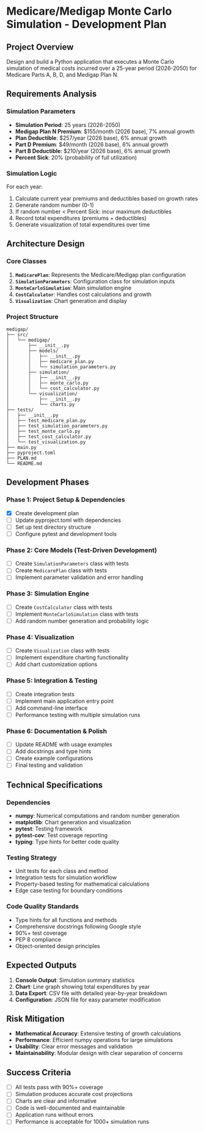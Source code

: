 # Medicare/Medigap Monte Carlo Simulation - Development Plan

## Project Overview
Design and build a Python application that executes a Monte Carlo simulation of medical costs incurred over a 25-year period (2026-2050) for Medicare Parts A, B, D, and Medigap Plan N.

## Requirements Analysis

### Simulation Parameters
- **Simulation Period**: 25 years (2026-2050)
- **Medigap Plan N Premium**: $155/month (2026 base), 7% annual growth
- **Plan Deductible**: $257/year (2026 base), 6% annual growth
- **Part D Premium**: $49/month (2026 base), 6% annual growth
- **Part B Deductible**: $210/year (2026 base), 6% annual growth
- **Percent Sick**: 20% (probability of full utilization)

### Simulation Logic
For each year:
1. Calculate current year premiums and deductibles based on growth rates
2. Generate random number (0-1)
3. If random number < Percent Sick: incur maximum deductibles
4. Record total expenditures (premiums + deductibles)
5. Generate visualization of total expenditures over time

## Architecture Design

### Core Classes
1. **`MedicarePlan`**: Represents the Medicare/Medigap plan configuration
2. **`SimulationParameters`**: Configuration class for simulation inputs
3. **`MonteCarloSimulation`**: Main simulation engine
4. **`CostCalculator`**: Handles cost calculations and growth
5. **`Visualization`**: Chart generation and display

### Project Structure
```
medigap/
├── src/
│   └── medigap/
│       ├── __init__.py
│       ├── models/
│       │   ├── __init__.py
│       │   ├── medicare_plan.py
│       │   └── simulation_parameters.py
│       ├── simulation/
│       │   ├── __init__.py
│       │   ├── monte_carlo.py
│       │   └── cost_calculator.py
│       └── visualization/
│           ├── __init__.py
│           └── charts.py
├── tests/
│   ├── __init__.py
│   ├── test_medicare_plan.py
│   ├── test_simulation_parameters.py
│   ├── test_monte_carlo.py
│   ├── test_cost_calculator.py
│   └── test_visualization.py
├── main.py
├── pyproject.toml
├── PLAN.md
└── README.md
```

## Development Phases

### Phase 1: Project Setup & Dependencies
- [x] Create development plan
- [ ] Update pyproject.toml with dependencies
- [ ] Set up test directory structure
- [ ] Configure pytest and development tools

### Phase 2: Core Models (Test-Driven Development)
- [ ] Create `SimulationParameters` class with tests
- [ ] Create `MedicarePlan` class with tests
- [ ] Implement parameter validation and error handling

### Phase 3: Simulation Engine
- [ ] Create `CostCalculator` class with tests
- [ ] Implement `MonteCarloSimulation` class with tests
- [ ] Add random number generation and probability logic

### Phase 4: Visualization
- [ ] Create `Visualization` class with tests
- [ ] Implement expenditure charting functionality
- [ ] Add chart customization options

### Phase 5: Integration & Testing
- [ ] Create integration tests
- [ ] Implement main application entry point
- [ ] Add command-line interface
- [ ] Performance testing with multiple simulation runs

### Phase 6: Documentation & Polish
- [ ] Update README with usage examples
- [ ] Add docstrings and type hints
- [ ] Create example configurations
- [ ] Final testing and validation

## Technical Specifications

### Dependencies
- **numpy**: Numerical computations and random number generation
- **matplotlib**: Chart generation and visualization
- **pytest**: Testing framework
- **pytest-cov**: Test coverage reporting
- **typing**: Type hints for better code quality

### Testing Strategy
- Unit tests for each class and method
- Integration tests for simulation workflow
- Property-based testing for mathematical calculations
- Edge case testing for boundary conditions

### Code Quality Standards
- Type hints for all functions and methods
- Comprehensive docstrings following Google style
- 90%+ test coverage
- PEP 8 compliance
- Object-oriented design principles

## Expected Outputs
1. **Console Output**: Simulation summary statistics
2. **Chart**: Line graph showing total expenditures by year
3. **Data Export**: CSV file with detailed year-by-year breakdown
4. **Configuration**: JSON file for easy parameter modification

## Risk Mitigation
- **Mathematical Accuracy**: Extensive testing of growth calculations
- **Performance**: Efficient numpy operations for large simulations
- **Usability**: Clear error messages and validation
- **Maintainability**: Modular design with clear separation of concerns

## Success Criteria
- [ ] All tests pass with 90%+ coverage
- [ ] Simulation produces accurate cost projections
- [ ] Charts are clear and informative
- [ ] Code is well-documented and maintainable
- [ ] Application runs without errors
- [ ] Performance is acceptable for 1000+ simulation runs
